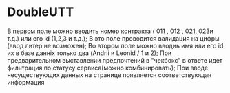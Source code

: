 # DoubleUTT
В первом поле можно вводить номер контракта ( 011 , 012 , 021, 023и т.д.) или его id (1,2,3 и т.д.);
В это поле проводится валидация на цифры (ввод литер не возможен);
Во втором поле можно вводиь имя или его id их в базе данніх только два (Andrii и Leonid / 1 и 2);
При предварительном выставлении предпочтений в "чекбокс" в ответе идет фильтрация по статусу сервиса(можно комбинировать);
При вводе несуществующих данных на странице появляется соответствующая информация